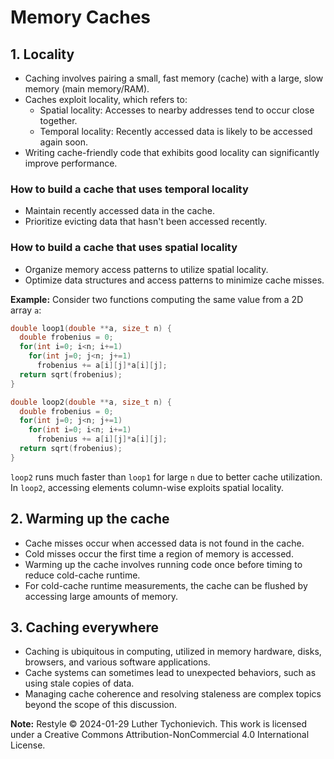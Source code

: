 # Memory Caches

## 1. Locality

- Caching involves pairing a small, fast memory (cache) with a large, slow memory (main memory/RAM).
- Caches exploit locality, which refers to:
  - Spatial locality: Accesses to nearby addresses tend to occur close together.
  - Temporal locality: Recently accessed data is likely to be accessed again soon.
- Writing cache-friendly code that exhibits good locality can significantly improve performance.

### How to build a cache that uses temporal locality
- Maintain recently accessed data in the cache.
- Prioritize evicting data that hasn't been accessed recently.

### How to build a cache that uses spatial locality
- Organize memory access patterns to utilize spatial locality.
- Optimize data structures and access patterns to minimize cache misses.

**Example:**
Consider two functions computing the same value from a 2D array `a`:
```c
double loop1(double **a, size_t n) {
  double frobenius = 0;
  for(int i=0; i<n; i+=1)
    for(int j=0; j<n; j+=1)
      frobenius += a[i][j]*a[i][j];
  return sqrt(frobenius);
}

double loop2(double **a, size_t n) {
  double frobenius = 0;
  for(int j=0; j<n; j+=1)
    for(int i=0; i<n; i+=1) 
      frobenius += a[i][j]*a[i][j];
  return sqrt(frobenius);
}
```
`loop2` runs much faster than `loop1` for large `n` due to better cache utilization. In `loop2`, accessing elements column-wise exploits spatial locality.

## 2. Warming up the cache

- Cache misses occur when accessed data is not found in the cache.
- Cold misses occur the first time a region of memory is accessed.
- Warming up the cache involves running code once before timing to reduce cold-cache runtime.
- For cold-cache runtime measurements, the cache can be flushed by accessing large amounts of memory.

## 3. Caching everywhere

- Caching is ubiquitous in computing, utilized in memory hardware, disks, browsers, and various software applications.
- Cache systems can sometimes lead to unexpected behaviors, such as using stale copies of data.
- Managing cache coherence and resolving staleness are complex topics beyond the scope of this discussion.

**Note:** Restyle © 2024-01-29 Luther Tychonievich. This work is licensed under a Creative Commons Attribution-NonCommercial 4.0 International License.